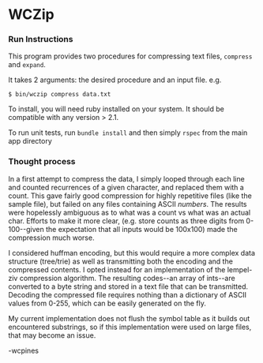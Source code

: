 # WCZip

### Run Instructions

This program provides two procedures for compressing text files, `compress` and `expand`.

It takes 2 arguments: the desired procedure and an input file. e.g.

`$ bin/wczip compress data.txt`


To install, you will need ruby installed on your system. It should be compatible with any
version > 2.1.

To run unit tests, run `bundle install` and then simply `rspec` from the main app
directory

### Thought process

In a first attempt to compress the data, I simply looped through each line and counted
recurrences of a given character, and replaced them with a count.  This gave fairly good
compression for highly repetitive files (like the sample file), but failed on any files
containing ASCII *numbers*.  The results were hopelessly ambiguous as to what was a count
vs what was an actual char.  Efforts to make it more clear, (e.g. store counts as three
digits from 0-100--given the expectation that all inputs would be 100x100)  made the
compression much worse.

I considered huffman encoding, but this would require a more complex data structure
(tree/trie) as well as transmitting both the encoding and the compressed contents.  I
opted instead for an implementation of the lempel-ziv compression algorithm. The resulting
codes--an array of ints--are converted to a byte string and stored in a text file that can
be transmitted.  Decoding the compressed file requires nothing than a dictionary of ASCII
values from 0-255, which can be easily generated on the fly.

My current implementation does not flush the symbol table as it builds out encountered
substrings, so if this implementation were used on large files, that may become an issue.

-wcpines
